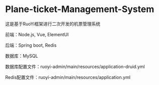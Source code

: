 # Plane-ticket-Management-System

这是基于RuoYi框架进行二次开发的机票管理系统

前端：Node.js, Vue, ElementUI

后端：Spring boot, Redis

数据库：MySQL

数据库配置文件：ruoyi-admin/main/resources/application-druid.yml

Redis配置文件：ruoyi-admin/main/resources/application.yml
